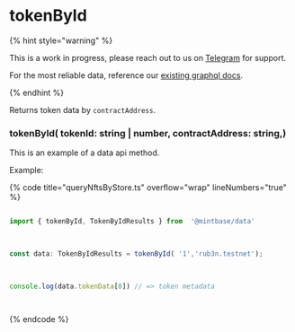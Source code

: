 
# tokenById

  

{% hint style="warning" %}

  

This is a work in progress, please reach out to us on [Telegram](https://t.me/mintdev) for support.

For the most reliable data, reference our [existing graphql docs](https://docs.mintbase.io/dev/read-data/mintbase-graph).

  

{% endhint %}

  
  

Returns token data  by `contractAddress`.

  

### tokenById( tokenId: string | number, contractAddress: string,)

  

This is an example of a data api method.

  
  

Example:

  

{% code title="queryNftsByStore.ts" overflow="wrap" lineNumbers="true" %}

```typescript

import { tokenById, TokenByIdResults } from  '@mintbase/data'

  

const data: TokenByIdResults = tokenById( '1','rub3n.testnet');

  

console.log(data.tokenData[0]) // => token metadata

  

```

{% endcode %}